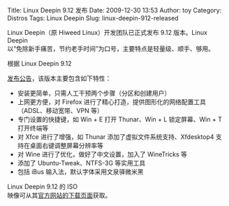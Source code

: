 Title: Linux Deepin 9.12 发布
Date: 2009-12-30 13:53
Author: toy
Category: Distros
Tags: Linux Deepin
Slug: linux-deepin-912-released

Linux Deepin（原 Hiweed Linux）开发团队已正式发布 9.12 版本。Linux
Deepin  
以“免除新手痛苦，节约老手时间”为口号，主要特点是轻量级、顺手、够用。

根据 Linux Deepin 9.12  

[发布公告](http://linux.deepin.org/9.12/final)，该版本主要包含如下特性：

+ 安装更简单，只需人工干预两个步骤（分区和创建用户）  
+ 上网更方便，对 Firefox
进行了精心打造，提供图形化的网络配置工具（ADSL、移动宽带、VPN 等）  
+ 专门设置的快捷键，如 Win + E 打开 Thunar、Win + L 锁定屏幕、Win + T
打开终端等  
+ 对 Xfce 进行了增强，如 Thunar 添加了虚拟文件系统支持、Xfdesktop4
支持在桌面右键调整屏幕分辨率等  
+ 对 Wine 进行了优化，做好了中文设置，加入了 WineTricks 等  
+ 添加了 Ubuntu-Tweak、NTFS-3G 等实用工具  
+ 包括 iBus 输入法，默认字体采用文泉驿微米黑

Linux Deepin 9.12 的 ISO  
映像可从其[官方网站的下载页面](http://linux.deepin.org/download)获取。

